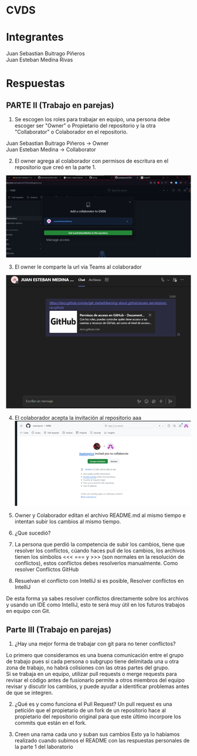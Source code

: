 # CVDS 

# Integrantes
Juan Sebastian Buitrago Piñeros \
Juan Esteban Medina Rivas

# Respuestas

## PARTE II (Trabajo en parejas)

1. Se escogen los roles para trabajar en equipo, una persona debe escoger ser "Owner" o Propietario del repositorio y la otra "Collaborator" o Colaborador en el repositorio.

Juan Sebastian Buitrago Piñeros -> Owner \
Juan Esteban Medina  -> Collaborator

2. El owner agrega al colaborador con permisos de escritura en el repositorio que creó en la parte 1.

![alt text](Capturas/image.png)

3. El owner le comparte la url via Teams al colaborador

![alt text](Capturas/image-1.png)

4. El colaborador acepta la invitación al repositorio
aaa
![alt text](Capturas/image-2.png)

5. Owner y Colaborador editan el archivo README.md al mismo tiempo e intentan subir los cambios al mismo tiempo.

6. ¿Que sucedió?

7. La persona que perdió la competencia de subir los cambios, tiene que resolver los conflictos, cúando haces pull de los cambios, los archivos tienen los símbolos <<< === y >>> (son normales en la resolución de conflictos), estos conflictos debes resolverlos manualmente. Como resolver Conflictos GitHub

8. Resuelvan el conflicto con IntelliJ si es posible, Resolver conflictos en IntelliJ

De esta forma ya sabes resolver conflictos directamente sobre los archivos y usando un IDE como IntelliJ, esto te será muy útil en los futuros trabajos en equipo con Git.


## Parte III (Trabajo en parejas)

1. ¿Hay una mejor forma de trabajar con git para no tener conflictos?

Lo primero que consideramos es una buena comunicación entre el grupo de trabajo pues si cada persona o subgrupo tiene delimitada una u otra zona de trabajo, no habrá colisiones con las otras partes del grupo. \
Si se trabaja en un equipo, utilizar pull requests o merge requests para revisar el código antes de fusionarlo permite a otros miembros del equipo revisar y discutir los cambios, y puede ayudar a identificar problemas antes de que se integren.

2. ¿Qué es y como funciona el Pull Request?
Un pull request es una petición que el propietario de un fork de un repositorio hace al propietario del repositorio original para que este último incorpore los commits que están en el fork.

3. Creen una rama cada uno y suban sus cambios
Esto ya lo habiamos realizado cuando subimos el README con las respuestas personales de la parte 1 del laboratorio 
